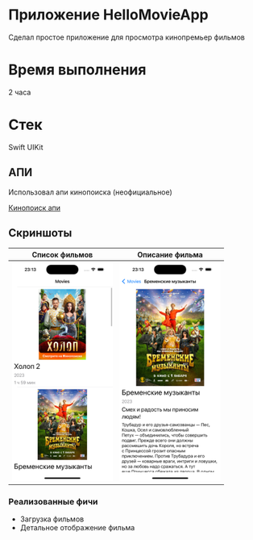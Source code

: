 

# Приложение HelloMovieApp

Сделал простое приложение для просмотра кинопремьер фильмов

# Время выполнения
2 часа

# Стек
Swift UIKit

## АПИ

Использовал апи кинопоиска (неофициальное)

<a href="https://kinopoiskapiunofficial.tech">Кинопоиск апи</a>


## Скриншоты

| Список фильмов | Описание фильма |  
|----------------|----------------|
| <img src="https://github.com/sapgv/HelloMovieApp/blob/main/1.png" width="200"> | <img src="https://github.com/sapgv/HelloMovieApp/blob/main/2.png" width="200"> | <img src="https://github.com/sapgv/MobileRestaurant/blob/main/3.png" width="200"> | <img src="https://github.com/sapgv/MobileRestaurant/blob/main/4.png"  |

### Реализованные фичи

* Загрузка фильмов
* Детальное отображение фильма



